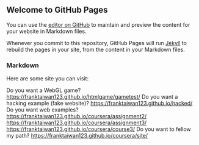 ## Welcome to GitHub Pages

You can use the [editor on GitHub](https://github.com/frankTaiwan123/coursera/edit/master/README.md) to maintain and preview the content for your website in Markdown files.

Whenever you commit to this repository, GitHub Pages will run [Jekyll](https://jekyllrb.com/) to rebuild the pages in your site, from the content in your Markdown files.

### Markdown

Here are some site you can visit:

Do you want a WebGL game? https://franktaiwan123.github.io/htmlgame/gametest/
Do you want a hacking example (fake website)? https://franktaiwan123.github.io/hacked/
Do you want web examples? https://franktaiwan123.github.io/coursera/assignment2/
                          https://franktaiwan123.github.io/coursera/assignment3/
                          https://franktaiwan123.github.io/coursera/course3/
Do you want to fellow my path? https://franktaiwan123.github.io/coursera/site/
